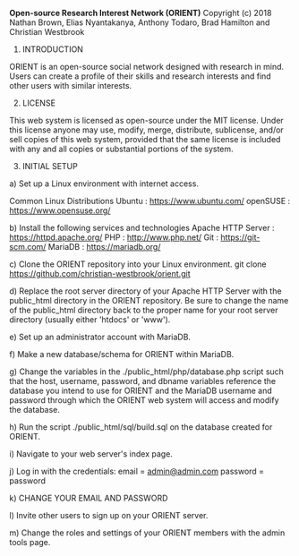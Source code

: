 **Open-source Research Interest Network (ORIENT)**
Copyright (c) 2018 Nathan Brown, Elias Nyantakanya, Anthony Todaro, Brad Hamilton and Christian Westbrook

1. INTRODUCTION

ORIENT is an open-source social network designed with research in mind. Users can create a profile of their skills and research interests and find other users with similar interests.

2. LICENSE

This web system is licensed as open-source under the MIT license. Under this license anyone may use, modify, merge, distribute, sublicense, and/or sell copies of this web system, provided that the same license is included with any and all copies or substantial portions of the system.

3. INITIAL SETUP

  a) Set up a Linux environment with internet access.

  Common Linux Distributions
  Ubuntu   : https://www.ubuntu.com/
  openSUSE : https://www.opensuse.org/

  b) Install the following services and technologies
  Apache HTTP Server : https://httpd.apache.org/
  PHP                : http://www.php.net/
  Git                : https://git-scm.com/
  MariaDB            : https://mariadb.org/
  
  c) Clone the ORIENT repository into your Linux environment.
  git clone https://github.com/christian-westbrook/orient.git
  
  d) Replace the root server directory of your Apache HTTP Server with the public_html directory in the ORIENT repository. Be sure to change the name of the public_html directory back to the proper name for your root server directory (usually either 'htdocs' or 'www').
  
  e) Set up an administrator account with MariaDB.
  
  f) Make a new database/schema for ORIENT within MariaDB.
  
  g) Change the variables in the ./public_html/php/database.php script such that the host, username, password, and dbname variables reference the database you intend to use for ORIENT and the MariaDB username and password through which the ORIENT web system will access and modify the database.
  
  h) Run the script ./public_html/sql/build.sql on the database created for ORIENT.
  
  i) Navigate to your web server's index page.
  
  j) Log in with the credentials:
  email = admin@admin.com
  password = password
  
  k) CHANGE YOUR EMAIL AND PASSWORD
  
  l) Invite other users to sign up on your ORIENT server.
  
  m) Change the roles and settings of your ORIENT members with the admin tools page.
